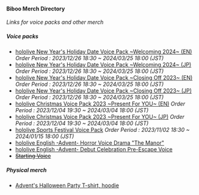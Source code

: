 #### Biboo Merch Directory
*Links for voice packs and other merch*

##### Voice packs
- [hololive New Year's Holiday Date Voice Pack ~Welcoming 2024~ (EN)](https://shop.hololivepro.com/en/products/hololive_newyearsholidaydatevoice_welcoming2024?variant=44318856937692) *Order Period : 2023/12/26 18:30 ~ 2024/03/25 18:00 (JST)*
- [hololive New Year's Holiday Date Voice Pack ~Welcoming 2024~ (JP)](https://shop.hololivepro.com/en/products/hololive_newyearsholidaydatevoice_welcoming2024?variant=44318856904924) *Order Period : 2023/12/26 18:30 ~ 2024/03/25 18:00 (JST)*
- [hololive New Year's Holiday Date Voice Pack ~Closing Off 2023~ (EN)](https://shop.hololivepro.com/en/products/hololive_newyearsholidaydatevoice_closingoff2023?variant=44318679924956) *Order Period : 2023/12/26 18:30 ~ 2024/03/25 18:00 (JST)*
- [hololive New Year's Holiday Date Voice Pack ~Closing Off 2023~ (JP)](https://shop.hololivepro.com/en/products/hololive_newyearsholidaydatevoice_closingoff2023?variant=44318679892188) *Order Period : 2023/12/26 18:30 ~ 2024/03/25 18:00 (JST)*
- [hololive Christmas Voice Pack 2023 ~Present For YOU~ (EN)](https://shop.hololivepro.com/en/products/hololive_christmasvoice2023?variant=44256038715612) *Order Period : 2023/12/04 19:30 ~ 2024/03/04 18:00 (JST)*
- [hololive Christmas Voice Pack 2023 ~Present For YOU~ (JP)](https://shop.hololivepro.com/en/products/hololive_christmasvoice2023?variant=44256038682844) *Order Period : 2023/12/04 19:30 ~ 2024/03/04 18:00 (JST)*
- [hololive Sports Festival Voice Pack](https://shop.hololivepro.com/en/products/hololive_sportsfestival_voicepack?variant=44163472883932) *Order Period : 2023/11/02 18:30 ~ 2024/01/15 18:00 (JST)*
- [hololive English -Advent- Horror Voice Drama "The Manor"](https://shop.hololivepro.com/en/products/hololiveen_advent_horrorvoicedrama)
- [hololive English -Advent- Debut Celebration Pre-Escape Voice](https://shop.hololivepro.com/en/products/hololiveen_advent_debut)
- ~~[Starting Voice](https://shop.hololivepro.com/en/products/starting-voice-koseki-bijou)~~ 

##### Physical merch
- [Advent's Halloween Party T-shirt, hoodie](https://twitter.com/hololive_En/status/1716295882146988485)